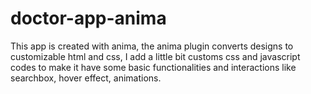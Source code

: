 # doctor-app-anima

This app is created with anima, the anima plugin converts designs to customizable html and css, I add a little bit customs css and javascript codes
to make it have some basic functionalities and interactions like searchbox, hover effect, animations. 



